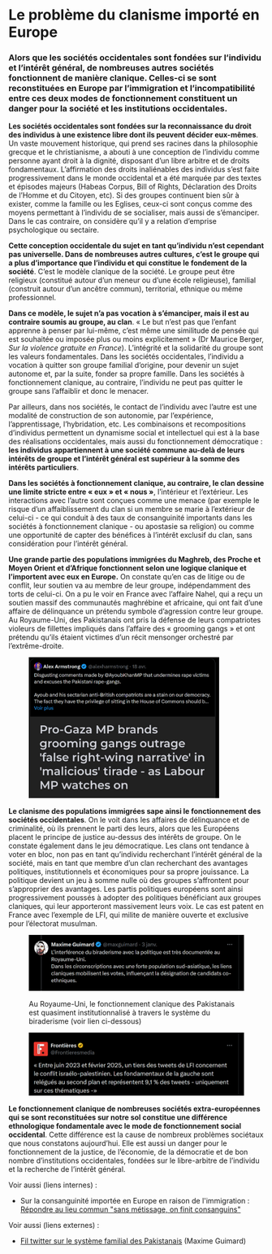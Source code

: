 # Le problème du clanisme importé en Europe

### Alors que les sociétés occidentales sont fondées sur l’individu et l’intérêt général, de nombreuses autres sociétés fonctionnent de manière clanique. Celles-ci se sont reconstituées en Europe par l’immigration et l’incompatibilité entre ces deux modes de fonctionnement constituent un danger pour la société et les institutions occidentales.

**Les sociétés occidentales sont fondées sur la reconnaissance du droit des individus à une existence libre dont ils peuvent décider eux-mêmes**. Un vaste mouvement historique, qui prend ses racines dans la philosophie grecque et le christianisme, a abouti à une conception de l’individu comme personne ayant droit à la dignité, disposant d’un libre arbitre et de droits fondamentaux. L’affirmation des droits inaliénables des individus s’est faite progressivement dans le monde occidental et a été marquée par des textes et épisodes majeurs (Habeas Corpus, Bill of Rights, Déclaration des Droits de l’Homme et du Citoyen, etc). Si des groupes continuent bien sûr à exister, comme la famille ou les Eglises, ceux-ci sont conçus comme des moyens permettant à l’individu de se socialiser, mais aussi de s’émanciper. Dans le cas contraire, on considère qu’il y a relation d’emprise psychologique ou sectaire.

**Cette conception occidentale du sujet en tant qu’individu n’est cependant pas universelle. Dans de nombreuses autres cultures, c’est le groupe qui a plus d’importance que l’individu et qui constitue le fondement de la société**. C’est le modèle clanique de la société. Le groupe peut être religieux (constitué autour d’un meneur ou d’une école religieuse), familial (construit autour d’un ancêtre commun), territorial, ethnique ou même professionnel.

**Dans ce modèle, le sujet n’a pas vocation à s’émanciper, mais il est au contraire soumis au groupe, au clan**. « Le but n’est pas que l’enfant apprenne à penser par lui-même, c’est même une similitude de pensée qui est souhaitée ou imposée plus ou moins explicitement » (Dr Maurice Berger, _Sur la violence gratuite en France_). L’intégrité et la solidarité du groupe sont les valeurs fondamentales. Dans les sociétés occidentales, l’individu a vocation à quitter son groupe familial d’origine, pour devenir un sujet autonome et, par la suite, fonder sa propre famille. Dans les sociétés à fonctionnement clanique, au contraire, l’individu ne peut pas quitter le groupe sans l’affaiblir et donc le menacer.

Par ailleurs, dans nos sociétés, le contact de l’individu avec l’autre est une modalité de construction de son autonomie, par l’expérience, l’apprentissage, l’hybridation, etc. Les combinaisons et recompositions d’individus permettent un dynamisme social et intellectuel qui est à la base des réalisations occidentales, mais aussi du fonctionnement démocratique : **les individus appartiennent à une société commune au-delà de leurs intérêts de groupe et l’intérêt général est supérieur à la somme des intérêts particuliers**.

**Dans les sociétés à fonctionnement clanique, au contraire, le clan dessine une limite stricte entre « eux » et « nous »**, l’intérieur et l’extérieur. Les interactions avec l’autre sont conçues comme une menace (par exemple le risque d’un affaiblissement du clan si un membre se marie à l’extérieur de celui-ci - ce qui conduit à des taux de consanguinité importants dans les sociétés à fonctionnement clanique - ou apostasie sa religion) ou comme une opportunité de capter des bénéfices à l’intérêt exclusif du clan, sans considération pour l’intérêt général.

**Une grande partie des populations immigrées du Maghreb, des Proche et Moyen Orient et d’Afrique fonctionnent selon une logique clanique et l’importent avec eux en Europe.** On constate qu’en cas de litige ou de conflit, leur soutien va au membre de leur groupe, indépendamment des torts de celui-ci. On a pu le voir en France avec l’affaire Nahel, qui a reçu un soutien massif des communautés maghrébine et africaine, qui ont fait d’une affaire de délinquance un prétendu symbole d’agression contre leur groupe. Au Royaume-Uni, des Pakistanais ont pris la défense de leurs compatriotes violeurs de fillettes impliqués dans l’affaire des « grooming gangs » et ont prétendu qu’ils étaient victimes d’un récit mensonger orchestré par l’extrême-droite.

<figure><img src="../.gitbook/assets/image (17).png" alt="" width="375"><figcaption></figcaption></figure>

**Le clanisme des populations immigrées sape ainsi le fonctionnement des sociétés occidentales**. On le voit dans les affaires de délinquance et de criminalité, où ils prennent le parti des leurs, alors que les Européens placent le principe de justice au-dessus des intérêts de groupe. On le constate également dans le jeu démocratique. Les clans ont tendance à voter en bloc, non pas en tant qu’individu recherchant l’intérêt général de la société, mais en tant que membre d’un clan recherchant des avantages politiques, institutionnels et économiques pour sa propre jouissance. La politique devient un jeu à somme nulle où des groupes s’affrontent pour s’approprier des avantages. Les partis politiques européens sont ainsi progressivement poussés à adopter des politiques bénéficiant aux groupes claniques, qui leur apporteront massivement leurs voix. Le cas est patent en France avec l’exemple de LFI, qui milite de manière ouverte et exclusive pour l’électorat musulman.

<figure><img src="../.gitbook/assets/image (15).png" alt=""><figcaption><p>Au Royaume-Uni, le fonctionnement clanique des Pakistanais est quasiment institutionnalisé à travers le système du biraderisme (voir lien ci-dessous)</p></figcaption></figure>

<figure><img src="../.gitbook/assets/image (16).png" alt=""><figcaption></figcaption></figure>

**Le fonctionnement clanique de nombreuses sociétés extra-européennes qui se sont reconstituées sur notre sol constitue une différence ethnologique fondamentale avec le mode de fonctionnement social occidental**. Cette différence est la cause de nombreux problèmes sociétaux que nous constatons aujourd’hui. Elle est aussi un danger pour le fonctionnement de la justice, de l’économie, de la démocratie et de bon nombre d’institutions occidentales, fondées sur le libre-arbitre de l’individu et la recherche de l’intérêt général.



Voir aussi (liens internes) :

* Sur la consanguinité importée en Europe en raison de l'immigration : [Répondre au lieu commun "sans métissage, on finit consanguins"](../demographie/repondre-au-lieu-commun-sans-metissage-on-finit-consanguins.md)



Voir aussi (liens externes) :

* [Fil twitter sur le système familial des Pakistanais](https://x.com/maxguimard/status/1875215945721118984) (Maxime Guimard)
